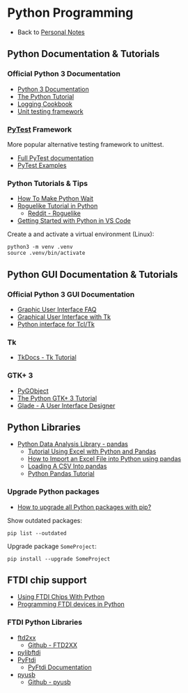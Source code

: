 # Python Programming

- Back to [Personal Notes](README.md)

## Python Documentation & Tutorials

### Official Python 3 Documentation

- [Python 3 Documentation](https://docs.python.org/3/)
- [The Python Tutorial](https://docs.python.org/3/tutorial/index.html)
- [Logging Cookbook](https://docs.python.org/3/howto/logging-cookbook.html)
- [Unit testing framework](https://docs.python.org/3/library/unittest.html)

### [PyTest](https://pytest.org) Framework

More popular alternative testing framework to unittest.

- [Full PyTest documentation](https://pytest.org/en/latest/contents.html)
- [PyTest Examples](https://pytest.org/en/latest/example/index.html)

### Python Tutorials & Tips

- [How To Make Python Wait](https://blog.miguelgrinberg.com/post/how-to-make-python-wait)
- [Roguelike Tutorial in Python](http://rogueliketutorials.com/)
  - [Reddit - Roguelike](https://www.reddit.com/r/roguelikedev/)
- [Getting Started with Python in VS Code](https://code.visualstudio.com/docs/python/python-tutorial)

Create a and activate a virtual environment (Linux):

    python3 -m venv .venv
    source .venv/bin/activate

## Python GUI Documentation & Tutorials

### Official Python 3 GUI Documentation

- [Graphic User Interface FAQ](https://docs.python.org/3/faq/gui.html)
- [Graphical User Interface with Tk](https://docs.python.org/3/library/tk.html)
- [Python interface for Tcl/Tk](https://docs.python.org/3/library/tkinter.html)

### Tk

- [TkDocs - Tk Tutorial](https://tkdocs.com/tutorial/)

### GTK+ 3

- [PyGObject](https://pygobject.readthedocs.io/en/latest/)
- [The Python GTK+ 3 Tutorial](https://python-gtk-3-tutorial.readthedocs.io/en/latest/)
- [Glade - A User Interface Designer](https://glade.gnome.org/)

## Python Libraries

- [Python Data Analysis Library - pandas](https://pandas.pydata.org/)
  - [Tutorial Using Excel with Python and Pandas](https://www.dataquest.io/blog/excel-and-pandas/)
  - [How to Import an Excel File into Python using pandas](https://datatofish.com/read_excel/)
  - [Loading A CSV Into pandas](https://chrisalbon.com/python/data_wrangling/pandas_dataframe_importing_csv/)
  - [Python Pandas Tutorial](https://www.tutorialspoint.com/python_pandas/index.htm)

### Upgrade Python packages

- [How to upgrade all Python packages with pip?](https://stackoverflow.com/questions/2720014/how-to-upgrade-all-python-packages-with-pip)

Show outdated packages:

    pip list --outdated

Upgrade package `SomeProject`:

    pip install --upgrade SomeProject

## FTDI chip support

- [Using FTDI Chips With Python](https://hackaday.com/2018/12/19/using-ftdi-chips-with-python/)
- [Programming FTDI devices in Python](https://iosoft.blog/ftdi-python/)

### FTDI Python Libraries

- [ftd2xx](https://pypi.org/project/ftd2xx/)
  - [Github - FTD2XX](https://github.com/snmishra/ftd2xx)
- [pylibftdi](https://bitbucket.org/codedstructure/pylibftdi)
- [PyFtdi](https://github.com/eblot/pyftdi)
  - [PyFtdi Documentation](https://eblot.github.io/pyftdi/)
- [pyusb](https://pypi.org/project/pyusb/)
  - [Github - pyusb](https://github.com/pyusb/pyusb)
